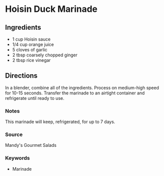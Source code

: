 # Hoisin Duck Marinade

## Ingredients

- 1 cup Hoisin sauce
- 1/4 cup orange juice
- 5 cloves of garlic
- 2 tbsp coarsely chopped ginger
- 2 tbsp rice vinegar

## Directions

In a blender, combine all of the ingredients. Process on medium-high speed for
10-15 seconds. Transfer the marinade to an airtight container and refrigerate
until ready to use.

### Notes

This marinade will keep, refrigerated, for up to 7 days.

### Source

Mandy's Gourmet Salads

### Keywords

- Marinade
